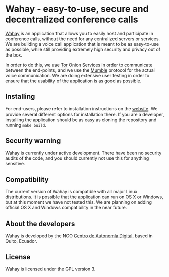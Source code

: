 # Wahay -  easy-to-use, secure and decentralized conference calls

[Wahay](https://wahay.org) is an application that allows you to easily host and participate in conference calls, without the need for any
centralized servers or services. We are building a voice call application that is meant to be as easy-to-use as possible, while still
providing extremely high security and privacy out of the box.

In order to do this, we use [Tor](https://torproject.org) Onion Services in order to communicate between the end-points, and we use the
[Mumble](https://www.mumble.info) protocol for the actual voice communication. We are doing extensive user testing in order to ensure that
the usability of the application is as good as possible. 


## Installing

For end-users, please refer to installation instructions on the [website](https://wahay.org). We provide several different options for
installation there. If you are a developer, installing the application should be as easy as cloning the repository and running `make build`.


## Security warning

Wahay is currently under active development. There have been no security audits
of the code, and you should currently not use this for anything sensitive.


## Compatibility

The current version of Wahay is compatible with all major Linux distributions. It is possible that the application can run on OS X or
Windows, but at this moment we have not tested this. We are planning on adding official OS X and Windows compatibility in the near future.


## About the developers

Wahay is developed by the NGO [Centro de Autonomía Digital](https://autonomia.digital), based in Quito, Ecuador.



## License

Wahay is licensed under the GPL version 3.
